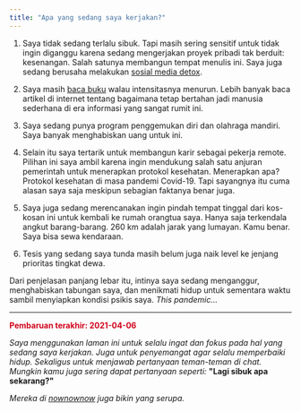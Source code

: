 ```yaml
---
title: "Apa yang sedang saya kerjakan?"
---
```


1. Saya tidak sedang terlalu sibuk. Tapi masih sering sensitif untuk tidak ingin diganggu karena sedang mengerjakan proyek pribadi tak berduit: kesenangan. Salah satunya membangun tempat menulis ini. Saya juga sedang berusaha melakukan [sosial media detox](https://duckduckgo.com/?t=canonical&q=social+media+detox).

2. Saya masih [baca buku](../read) walau intensitasnya menurun. Lebih banyak baca artikel di internet tentang bagaimana tetap bertahan jadi manusia sederhana di era informasi yang sangat rumit ini.

3. Saya sedang punya program penggemukan diri dan olahraga mandiri. Saya banyak menghabiskan uang untuk ini.

4. Selain itu saya tertarik untuk membangun karir sebagai pekerja remote. Pilihan ini saya ambil karena ingin mendukung salah satu anjuran pemerintah untuk menerapkan protokol kesehatan. Menerapkan apa? Protokol kesehatan di masa pandemi Covid-19. Tapi sayangnya itu cuma alasan saya saja meskipun sebagian faktanya benar juga.

5. Saya juga sedang merencanakan ingin pindah tempat tinggal dari kos-kosan ini untuk kembali ke rumah orangtua saya. Hanya saja terkendala angkut barang-barang. 260 km adalah jarak yang lumayan. Kamu benar. Saya bisa sewa kendaraan.

6. Tesis yang sedang saya tunda masih belum juga naik level ke jenjang prioritas tingkat dewa.

Dari penjelasan panjang lebar itu, intinya saya sedang menganggur, menghabiskan tabungan saya, dan menikmati hidup untuk sementara waktu sambil menyiapkan kondisi psikis saya. *This pandemic...*

----

<span style='color:#d0021b'>**Pembaruan terakhir: 2021-04-06**</span>

*Saya menggunakan laman ini untuk selalu ingat dan fokus pada hal yang sedang saya kerjakan. Juga untuk penyemangat agar selalu memperbaiki hidup. Sekaligus untuk menjawab pertanyaan teman-teman di chat. Mungkin kamu juga sering dapat pertanyaan seperti:* **"Lagi sibuk apa sekarang?"**

*Mereka di [nownownow](https://nownownow.com/about) juga bikin yang serupa.*
